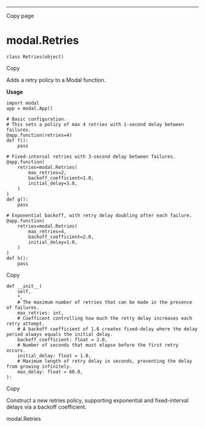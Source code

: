 * * *

Copy page

# modal.Retries

    class Retries(object)

Copy

Adds a retry policy to a Modal function.

**Usage**

    import modal
    app = modal.App()

    # Basic configuration.
    # This sets a policy of max 4 retries with 1-second delay between failures.
    @app.function(retries=4)
    def f():
        pass

    # Fixed-interval retries with 3-second delay between failures.
    @app.function(
        retries=modal.Retries(
            max_retries=2,
            backoff_coefficient=1.0,
            initial_delay=3.0,
        )
    )
    def g():
        pass

    # Exponential backoff, with retry delay doubling after each failure.
    @app.function(
        retries=modal.Retries(
            max_retries=4,
            backoff_coefficient=2.0,
            initial_delay=1.0,
        )
    )
    def h():
        pass

Copy

    def __init__(
        self,
        *,
        # The maximum number of retries that can be made in the presence of failures.
        max_retries: int,
        # Coefficent controlling how much the retry delay increases each retry attempt.
        # A backoff coefficient of 1.0 creates fixed-delay where the delay period always equals the initial delay.
        backoff_coefficient: float = 2.0,
        # Number of seconds that must elapse before the first retry occurs.
        initial_delay: float = 1.0,
        # Maximum length of retry delay in seconds, preventing the delay from growing infinitely.
        max_delay: float = 60.0,
    ):

Copy

Construct a new retries policy, supporting exponential and fixed-interval
delays via a backoff coefficient.

modal.Retries
